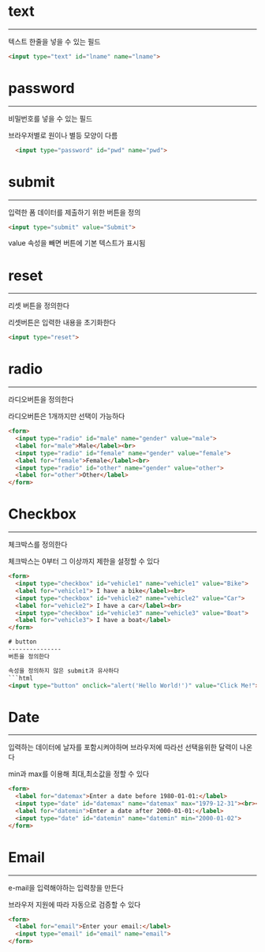 # text
---------------- 
텍스트 한줄을 넣을 수 있는 필드

```html
<input type="text" id="lname" name="lname">
```

# password
---------------
비밀번호를 넣을 수 있는 필드

브라우저별로 원이나 별등 모양이 다름

```html
  <input type="password" id="pwd" name="pwd">
```

# submit
----------------
입력한 폼 데이터를 제출하기 위한 버튼을 정의

```html
<input type="submit" value="Submit">
```

value 속성을 빼면 버튼에 기본 텍스트가 표시됨

# reset
-------------
리셋 버튼을 정의한다

리셋버튼은 입력한 내용을 초기화한다

```html
<input type="reset">
```

# radio
-----------------
라디오버튼을 정의한다

라디오버튼은 1개까지만 선택이 가능하다

```html
<form>
  <input type="radio" id="male" name="gender" value="male">
  <label for="male">Male</label><br>
  <input type="radio" id="female" name="gender" value="female">
  <label for="female">Female</label><br>
  <input type="radio" id="other" name="gender" value="other">
  <label for="other">Other</label>
</form>
```

# Checkbox
---------------
체크박스를 정의한다

체크박스는 0부터 그 이상까지 제한을 설정할 수 있다

```html
<form>
  <input type="checkbox" id="vehicle1" name="vehicle1" value="Bike">
  <label for="vehicle1"> I have a bike</label><br>
  <input type="checkbox" id="vehicle2" name="vehicle2" value="Car">
  <label for="vehicle2"> I have a car</label><br>
  <input type="checkbox" id="vehicle3" name="vehicle3" value="Boat">
  <label for="vehicle3"> I have a boat</label>
</form>

# button
---------------
버튼을 정의한다

속성을 정의하지 않은 submit과 유사하다
```html
<input type="button" onclick="alert('Hello World!')" value="Click Me!">
```

# Date
----------------
입력하는 데이터에 날자를 포함시켜야하며 브라우저에 따라선 선택을위한 달력이 나온다

min과 max를 이용해 최대,최소값을 정할 수 있다

```html
<form>
  <label for="datemax">Enter a date before 1980-01-01:</label>
  <input type="date" id="datemax" name="datemax" max="1979-12-31"><br><br>
  <label for="datemin">Enter a date after 2000-01-01:</label>
  <input type="date" id="datemin" name="datemin" min="2000-01-02">
</form>
```

# Email
--------------
e-mail을 입력해야하는 입력창을 만든다

브라우저 지원에 따라 자동으로 검증할 수 있다

```html
<form>
  <label for="email">Enter your email:</label>
  <input type="email" id="email" name="email">
</form>
```
